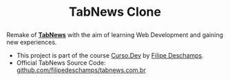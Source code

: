 # <p align=center>TabNews Clone</p>
Remake of [**TabNews**](https://www.tabnews.com.br/) with the aim of learning Web Development and gaining new experiences.

- This project is part of the course [Curso.Dev](https://curso.dev/) by [Filipe Deschamps](https://github.com/filipedeschamps).
- Official TabNews Source Code: [github.com/filipedeschamps/tabnews.com.br](https://github.com/filipedeschamps/tabnews.com.br)
